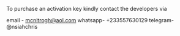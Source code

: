 To purchase an activation key kindly contact the developers via 

email - mcnitrogh@aol.com
whatsapp- +233557630129
telegram- @nsiahchris
